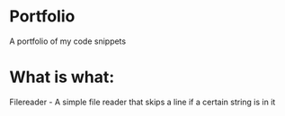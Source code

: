 # Portfolio
A portfolio of my code snippets

# What is what:
Filereader - A simple file reader that skips a line if a certain string is in it 

